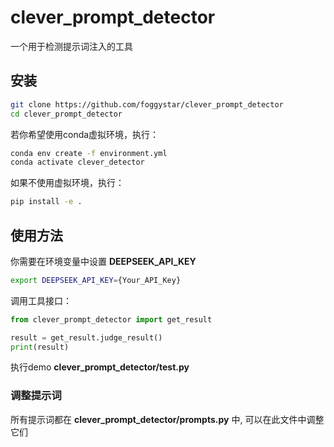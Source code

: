 # clever_prompt_detector

一个用于检测提示词注入的工具

## 安装

```bash
git clone https://github.com/foggystar/clever_prompt_detector
cd clever_prompt_detector
```

若你希望使用conda虚拟环境，执行：
```bash
conda env create -f environment.yml
conda activate clever_detector
```

如果不使用虚拟环境，执行：
```bash
pip install -e .
```

## 使用方法

你需要在环境变量中设置 **DEEPSEEK_API_KEY**
```bash
export DEEPSEEK_API_KEY={Your_API_Key}
```

调用工具接口：

```python
from clever_prompt_detector import get_result

result = get_result.judge_result()
print(result)
```

执行demo **clever_prompt_detector/test.py**

### 调整提示词

所有提示词都在 **clever_prompt_detector/prompts.py** 中, 可以在此文件中调整它们